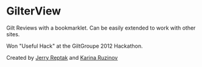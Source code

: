 GilterView
==========

Gilt Reviews with a bookmarklet. Can be easily extended to work with other sites.

Won "Useful Hack" at the GiltGroupe 2012 Hackathon.

Created by [Jerry Reptak](http://github.com/JetFault) and [Karina Ruzinov](http://github.com/kruzinov)
